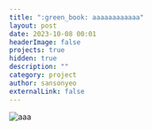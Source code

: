 ```yaml
---
title: ":green_book: aaaaaaaaaaaa"
layout: post
date: 2023-10-08 00:01
headerImage: false
projects: true
hidden: true
description: ""
category: project
author: sansonyeo
externalLink: false
---
```


![aaa](https://sansonyeo.github.io/mountain-book/assets/images/하루재북클럽소개.jpg)
